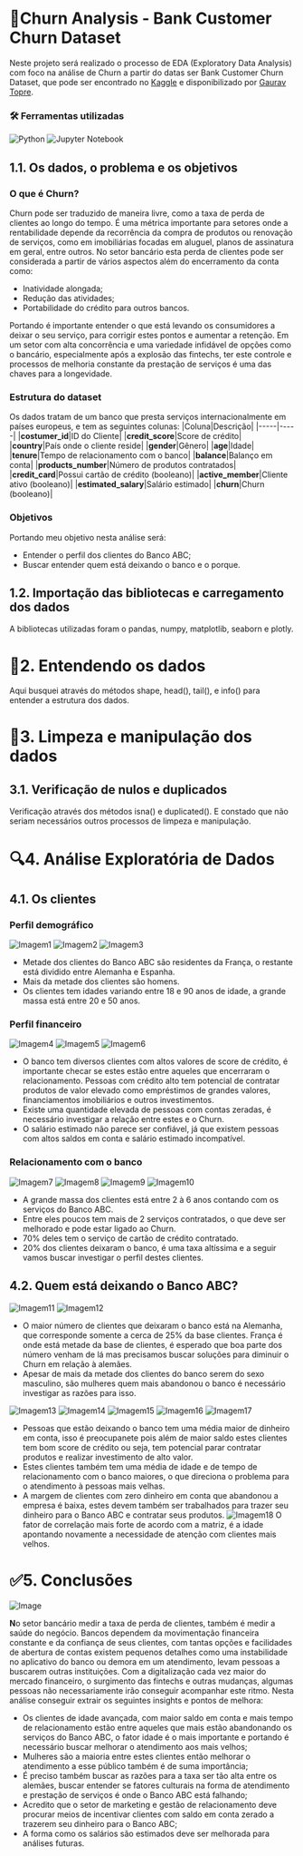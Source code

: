 
# 🏦Churn Analysis - Bank Customer Churn Dataset

Neste projeto será realizado o processo de EDA (Exploratory Data Analysis) com foco na análise de Churn a partir do datas ser Bank Customer Churn Dataset, que pode ser encontrado no [Kaggle](https://www.kaggle.com/datasets/gauravtopre/bank-customer-churn-dataset) e disponibilizado por [Gaurav Topre](https://www.kaggle.com/gauravtopre).

### 🛠️ Ferramentas utilizadas
![Python](https://img.shields.io/badge/python-3670A0?style=for-the-badge&logo=python&logoColor=ffdd54) ![Jupyter Notebook](https://img.shields.io/badge/jupyter-%23FA0F00.svg?style=for-the-badge&logo=jupyter&logoColor=white)

## 1.1. Os dados, o problema e os objetivos
### O que é Churn?

Churn pode ser traduzido de maneira livre, como a taxa de perda de clientes ao longo do tempo. É uma métrica importante para setores onde a rentabilidade depende da recorrência da compra de produtos ou renovação de serviços, como em imobiliárias focadas em aluguel, planos de assinatura em geral, entre outros. No setor bancário esta perda de clientes pode ser considerada a partir de vários aspectos além do encerramento da conta como:

- Inatividade alongada;
- Redução das atividades;
- Portabilidade do crédito para outros bancos.

Portando é importante entender o que está levando os consumidores a deixar o seu serviço, para corrigir estes pontos e aumentar a retenção. Em um setor com alta concorrência e uma variedade infidável de opções como o bancário, especialmente após a explosão das fintechs, ter este controle e processos de melhoria constante da prestação de serviços é uma das chaves para a longevidade. 

### Estrutura do dataset
Os dados tratam de um banco que presta serviços internacionalmente em países europeus, e tem as seguintes colunas:
|Coluna|Descrição|
|-----|-----|
|**costumer_id**|ID do Cliente|
|**credit_score**|Score de crédito|
|**country**|País onde o cliente reside|
|**gender**|Gênero|
|**age**|Idade|
|**tenure**|Tempo de relacionamento com o banco|
|**balance**|Balanço em conta|
|**products_number**|Número de produtos contratados|
|**credit_card**|Possui cartão de crédito (booleano)|
|**active_member**|Cliente ativo (booleano)|
|**estimated_salary**|Salário estimado|
|**churn**|Churn (booleano)|

### Objetivos
Portando meu objetivo nesta análise será:
- Entender o perfil dos clientes do Banco ABC;
- Buscar entender quem está deixando o banco e o porque. 

## 1.2. Importação das bibliotecas e carregamento dos dados
A bibliotecas utilizadas foram o pandas, numpy, matplotlib, seaborn e plotly.

# 🧱2. Entendendo os dados 
Aqui busquei através do métodos shape, head(), tail(), e info() para entender a estrutura dos dados. 
# 🧹3. Limpeza e manipulação dos dados
## 3.1. Verificação de nulos e duplicados
Verificação através dos métodos isna() e duplicated(). E constado que não seriam necessários outros processos de limpeza e manipulação.

# 🔍4. Análise Exploratória de Dados
## 4.1. Os clientes
### Perfil demográfico
![Imagem1](https://github.com/datalopes1/bankabc_churn/blob/main/data/img/plot_1.png?raw=true)
![Imagem2](https://github.com/datalopes1/bankabc_churn/blob/main/data/img/plot_2.png?raw=true)
![Imagem3](https://github.com/datalopes1/bankabc_churn/blob/main/data/img/plot_3.png?raw=true)
- Metade dos clientes do Banco ABC são residentes da França, o restante está dividido entre Alemanha e Espanha.
- Mais da metade dos clientes são homens.
- Os clientes tem idades variando entre 18 e 90 anos de idade, a grande massa está entre 20 e 50 anos.
### Perfil financeiro
![Imagem4](https://github.com/datalopes1/bankabc_churn/blob/main/data/img/plot_4.png?raw=true)
![Imagem5](https://github.com/datalopes1/bankabc_churn/blob/main/data/img/plot_5.png?raw=true)
![Imagem6](https://github.com/datalopes1/bankabc_churn/blob/main/data/img/plot_6.png?raw=true)
- O banco tem diversos clientes com altos valores de score de crédito, é importante checar se estes estão entre aqueles que encerraram o relacionamento. Pessoas com crédito alto tem potencial de contratar produtos de valor elevado como empréstimos de grandes valores, financiamentos imobiliários e outros investimentos.
- Existe uma quantidade elevada de pessoas com contas zeradas, é necessário investigar a relação entre estes e o Churn.
- O salário estimado não parece ser confiável, já que existem pessoas com altos saldos em conta e salário estimado incompatível.
### Relacionamento com o banco
![Imagem7](https://github.com/datalopes1/bankabc_churn/blob/main/data/img/plot_7.png?raw=true)
![Imagem8](https://github.com/datalopes1/bankabc_churn/blob/main/data/img/plot_8.png?raw=true)
![Imagem9](https://github.com/datalopes1/bankabc_churn/blob/main/data/img/plot_9.png?raw=true)
![Imagem10](https://github.com/datalopes1/bankabc_churn/blob/main/data/img/plot_10.png?raw=true)
- A grande massa dos clientes está entre 2 à 6 anos contando com os serviços do Banco ABC.
- Entre eles poucos tem mais de 2 serviços contratados, o que deve ser melhorado e pode estar ligado ao Churn.
- 70% deles tem o serviço de cartão de crédito contratado.
- 20% dos clientes deixaram o banco, é uma taxa altíssima e a seguir vamos buscar investigar o perfil destes clientes.
## 4.2. Quem está deixando o Banco ABC?
![Imagem11](https://github.com/datalopes1/bankabc_churn/blob/main/data/img/plot_11.png?raw=true)
![Imagem12](https://github.com/datalopes1/bankabc_churn/blob/main/data/img/plot_12.png?raw=true)
- O maior número de clientes que deixaram o banco está na Alemanha, que corresponde somente a cerca de 25% da base clientes. França é onde está metade da base de clientes, é esperado que boa parte dos número venham de lá mas precisamos buscar soluções para diminuir o Churn em relação à alemães.
- Apesar de mais da metade dos clientes do banco serem do sexo masculino, são mulheres quem mais abandonou o banco é necessário investigar as razões para isso.

![Imagem13](https://github.com/datalopes1/bankabc_churn/blob/main/data/img/plot_13.png?raw=true)
![Imagem14](https://github.com/datalopes1/bankabc_churn/blob/main/data/img/plot_14.png?raw=true)
![Imagem15](https://github.com/datalopes1/bankabc_churn/blob/main/data/img/plot_15.png?raw=true)
![Imagem16](https://github.com/datalopes1/bankabc_churn/blob/main/data/img/plot_16.png?raw=true)
![Imagem17](https://github.com/datalopes1/bankabc_churn/blob/main/data/img/plot_17.png?raw=true)
- Pessoas que estão deixando o banco tem uma média maior de dinheiro em conta, isso é preocupanete pois além de maior saldo estes clientes tem bom score de crédito ou seja, tem potencial parar contratar produtos e realizar investimento de alto valor.
- Estes clientes também tem uma média de idade e de tempo de relacionamento com o banco maiores, o que direciona o problema para o atendimento à pessoas mais velhas.
- A margem de clientes com zero dinheiro em conta que abandonou a empresa é baixa, estes devem também ser trabalhados para trazer seu dinheiro para o Banco ABC e contratar seus produtos.
![Imagem18](https://github.com/datalopes1/bankabc_churn/blob/main/data/img/plot_18.png?raw=true)
O fator de correlação mais forte de acordo com a matriz, é a idade apontando novamente a necessidade de atenção com clientes mais velhos.

# ✅5. Conclusões
![Image](https://images.unsplash.com/photo-1509470475192-4516c145f8a1?q=80&w=2071&auto=format&fit=crop&ixlib=rb-4.0.3&ixid=M3wxMjA3fDB8MHxwaG90by1wYWdlfHx8fGVufDB8fHx8fA%3D%3D)

**N**o setor bancário medir a taxa de perda de clientes, também é medir a saúde do negócio. Bancos dependem da movimentação financeira constante e da confiança de seus clientes, com tantas opções e facilidades de abertura de contas existem pequenos detalhes como uma instabilidade no aplicativo do banco ou demora em um atendimento, levam pessoas a buscarem outras instituições. Com a digitalização cada vez maior do mercado financeiro, o surgimento das fintechs e outras mudanças, algumas pessoas não necessariamente irão conseguir acompanhar este ritmo. Nesta análise conseguir extrair os seguintes insights e pontos de melhora:

- Os clientes de idade avançada, com maior saldo em conta e mais tempo de relacionamento estão entre aqueles que mais estão abandonando os serviços do Banco ABC, o fator idade é o mais importante e portando é necessário buscar melhorar o atendimento aos mais velhos;
- Mulheres são a maioria entre estes clientes então melhorar o atendimento a esse público também é de suma importância;
- É preciso também buscar as razões para a taxa ser tão alta entre os alemães, buscar entender se fatores culturais na forma de atendimento e prestação de serviços é onde o Banco ABC está falhando;
- Acredito que o setor de marketing e gestão de relacionamento deve procurar meios de incentivar clientes com saldo em conta zerado a trazerem seu dinheiro para o Banco ABC;
- A forma como os salários são estimados deve ser melhorada para análises futuras.
